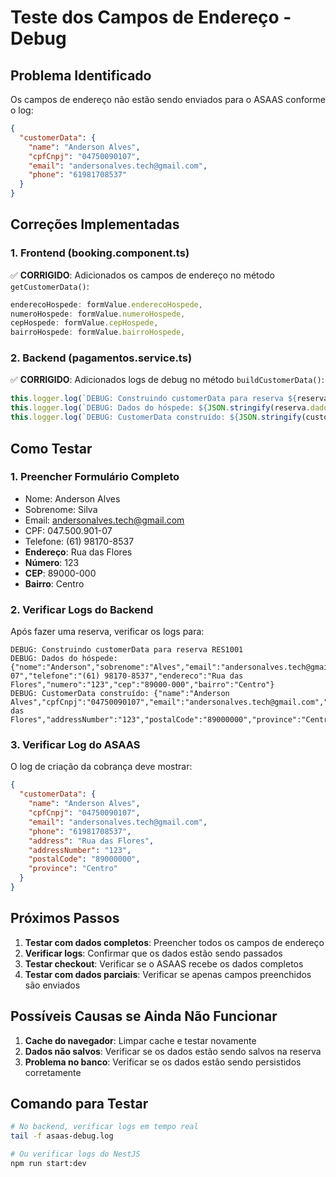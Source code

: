 # Teste dos Campos de Endereço - Debug

## Problema Identificado
Os campos de endereço não estão sendo enviados para o ASAAS conforme o log:
```json
{
  "customerData": {
    "name": "Anderson Alves",
    "cpfCnpj": "04750090107", 
    "email": "andersonalves.tech@gmail.com",
    "phone": "61981708537"
  }
}
```

## Correções Implementadas

### 1. Frontend (booking.component.ts)
✅ **CORRIGIDO**: Adicionados os campos de endereço no método `getCustomerData()`:
```typescript
enderecoHospede: formValue.enderecoHospede,
numeroHospede: formValue.numeroHospede,
cepHospede: formValue.cepHospede,
bairroHospede: formValue.bairroHospede,
```

### 2. Backend (pagamentos.service.ts)
✅ **CORRIGIDO**: Adicionados logs de debug no método `buildCustomerData()`:
```typescript
this.logger.log(`DEBUG: Construindo customerData para reserva ${reserva.codigo}`);
this.logger.log(`DEBUG: Dados do hóspede: ${JSON.stringify(reserva.dadosHospede)}`);
this.logger.log(`DEBUG: CustomerData construído: ${JSON.stringify(customerData)}`);
```

## Como Testar

### 1. Preencher Formulário Completo
- Nome: Anderson Alves
- Sobrenome: Silva
- Email: andersonalves.tech@gmail.com
- CPF: 047.500.901-07
- Telefone: (61) 98170-8537
- **Endereço**: Rua das Flores
- **Número**: 123
- **CEP**: 89000-000
- **Bairro**: Centro

### 2. Verificar Logs do Backend
Após fazer uma reserva, verificar os logs para:
```
DEBUG: Construindo customerData para reserva RES1001
DEBUG: Dados do hóspede: {"nome":"Anderson","sobrenome":"Alves","email":"andersonalves.tech@gmail.com","cpf":"047.500.901-07","telefone":"(61) 98170-8537","endereco":"Rua das Flores","numero":"123","cep":"89000-000","bairro":"Centro"}
DEBUG: CustomerData construído: {"name":"Anderson Alves","cpfCnpj":"04750090107","email":"andersonalves.tech@gmail.com","phone":"61981708537","address":"Rua das Flores","addressNumber":"123","postalCode":"89000000","province":"Centro"}
```

### 3. Verificar Log do ASAAS
O log de criação da cobrança deve mostrar:
```json
{
  "customerData": {
    "name": "Anderson Alves",
    "cpfCnpj": "04750090107",
    "email": "andersonalves.tech@gmail.com", 
    "phone": "61981708537",
    "address": "Rua das Flores",
    "addressNumber": "123",
    "postalCode": "89000000",
    "province": "Centro"
  }
}
```

## Próximos Passos

1. **Testar com dados completos**: Preencher todos os campos de endereço
2. **Verificar logs**: Confirmar que os dados estão sendo passados
3. **Testar checkout**: Verificar se o ASAAS recebe os dados completos
4. **Testar com dados parciais**: Verificar se apenas campos preenchidos são enviados

## Possíveis Causas se Ainda Não Funcionar

1. **Cache do navegador**: Limpar cache e testar novamente
2. **Dados não salvos**: Verificar se os dados estão sendo salvos na reserva
3. **Problema no banco**: Verificar se os dados estão sendo persistidos corretamente

## Comando para Testar
```bash
# No backend, verificar logs em tempo real
tail -f asaas-debug.log

# Ou verificar logs do NestJS
npm run start:dev
```
